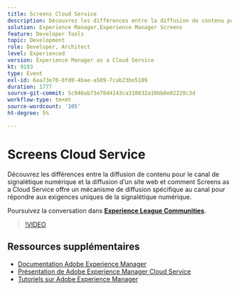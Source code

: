 ```yaml
---
title: Screens Cloud Service
description: Découvrez les différences entre la diffusion de contenu pour le canal de signalétique numérique et la diffusion d’un site web et comment Screens as a Cloud Service offre un mécanisme de diffusion spécifique au canal pour répondre aux exigences uniques de la signalétique numérique.
solution: Experience Manager,Experience Manager Screens
feature: Developer Tools
topic: Development
role: Developer, Architect
level: Experienced
version: Experience Manager as a Cloud Service
kt: 9193
type: Event
exl-id: 6aa73e70-8fd0-4bae-a589-7cab23be5109
duration: 1777
source-git-commit: 5c946ab73e78d4243ca310032a10bb8e82228c3d
workflow-type: tm+mt
source-wordcount: '105'
ht-degree: 5%

---
```


# Screens Cloud Service

Découvrez les différences entre la diffusion de contenu pour le canal de signalétique numérique et la diffusion d’un site web et comment Screens as a Cloud Service offre un mécanisme de diffusion spécifique au canal pour répondre aux exigences uniques de la signalétique numérique.

Poursuivez la conversation dans **[Experience League Communities](https://adobe.ly/3umX8Be)**.

>[!VIDEO](https://video.tv.adobe.com/v/337885/?quality=12&learn=on&hidetitle=true)

## Ressources supplémentaires

- [Documentation Adobe Experience Manager](https://experienceleague.adobe.com/docs/experience-manager-cloud-service.html)
- [Présentation de Adobe Experience Manager Cloud Service](https://experienceleague.adobe.com/docs/experience-manager-cloud-service/overview/home.html)
- [Tutoriels sur Adobe Experience Manager](https://experienceleague.adobe.com/docs/experience-manager-tutorials.html)
